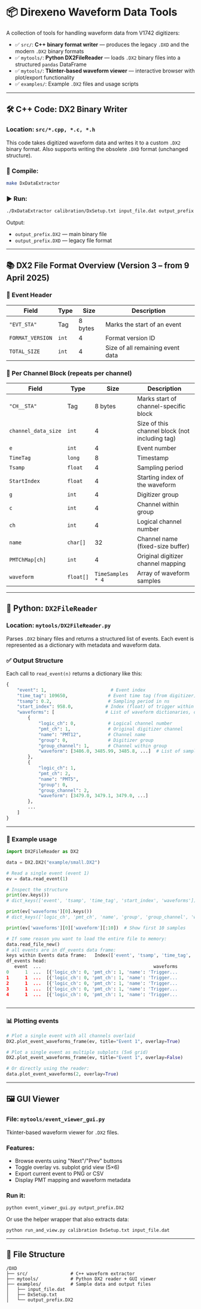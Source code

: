 # 📦 Direxeno Waveform Data Tools

A collection of tools for handling waveform data from V1742 digitizers:

- ✅ `src/`: **C++ binary format writer** — produces the legacy `.DXD` and the modern `.DX2` binary formats  
- ✅ `mytools/`: **Python DX2FileReader** — loads `.DX2` binary files into a structured `pandas` DataFrame  
- ✅ `mytools/`: **Tkinter-based waveform viewer** — interactive browser with plot/export functionality  
- ✅ `examples/`: Example `.DX2` files and usage scripts  

---

## 🛠️ C++ Code: DX2 Binary Writer

### Location: `src/*.cpp, *.c, *.h`

This code takes digitized waveform data and writes it to a custom `.DX2` binary format. Also supports writing the obsolete `.DXD` format (unchanged structure).

### 🔧 Compile:

```bash
make DxDataExtractor
```

### ▶️ Run:

```bash
./DxDataExtractor calibration/DxSetup.txt input_file.dat output_prefix
```

Output:
- `output_prefix.DX2` — main binary file
- `output_prefix.DXD` — legacy file format

---

## 📚 DX2 File Format Overview (Version 3 – from 9 April 2025)

### 🔹 Event Header

| Field            | Type     | Size    | Description                           |
|------------------|----------|---------|---------------------------------------|
| `"EVT_STA"`      | Tag      | 8 bytes | Marks the start of an event           |
| `FORMAT_VERSION` | `int`    | 4       | Format version ID                     |
| `TOTAL_SIZE`     | `int`    | 4       | Size of all remaining event data      |

### 🔸 Per Channel Block (repeats per channel)

| Field              | Type       | Size              | Description                                 |
|--------------------|------------|-------------------|---------------------------------------------|
| `"CH__STA"`        | Tag        | 8 bytes           | Marks start of channel-specific block       |
| `channel_data_size`| `int`      | 4                 | Size of this channel block (not including tag) |
| `e`                | `int`      | 4                 | Event number                                |
| `TimeTag`          | `long`     | 8                 | Timestamp                                   |
| `Tsamp`            | `float`    | 4                 | Sampling period                             |
| `StartIndex`       | `float`    | 4                 | Starting index of the waveform              |
| `g`                | `int`      | 4                 | Digitizer group                             |
| `c`                | `int`      | 4                 | Channel within group                        |
| `ch`               | `int`      | 4                 | Logical channel number                      |
| `name`             | `char[]`   | 32                | Channel name (fixed-size buffer)            |
| `PMTChMap[ch]`     | `int`      | 4                 | Original digitizer channel mapping          |
| `waveform`         | `float[]`  | `TimeSamples * 4` | Array of waveform samples                   |

---

## 🐍 Python: `DX2FileReader`

### Location: `mytools/DX2FileReader.py`

Parses `.DX2` binary files and returns a structured list of events. Each event is represented as a dictionary with metadata and waveform data.

### ✅ Output Structure

Each call to `read_event(n)` returns a dictionary like this:

```python
{
    "event": 1,                        # Event index
    "time_tag": 109650,               # Event time tag (from digitizer)
    "tsamp": 0.2,                     # Sampling period in ns
    "start_index": 958.0,            # Index (float) of trigger within buffer
    "waveforms": [                   # List of waveform dictionaries, one per channel
        {
            "logic_ch": 0,            # Logical channel number
            "pmt_ch": 1,              # Original digitizer channel
            "name": "PMT12",          # Channel name
            "group": 0,               # Digitizer group
            "group_channel": 1,       # Channel within group
            "waveform": [3486.0, 3485.99, 3485.8, ...]  # List of sampled waveform values
        },
        {
            "logic_ch": 1,
            "pmt_ch": 2,
            "name": "PMT5",
            "group": 0,
            "group_channel": 2,
            "waveform": [3479.0, 3479.1, 3479.0, ...]
        },
        ...
    ]
}
```

---

### 🧪 Example usage

```python
import DX2FileReader as DX2

data = DX2.DX2("example/small.DX2")

# Read a single event (event 1)
ev = data.read_event(1)

# Inspect the structure
print(ev.keys())
# dict_keys(['event', 'tsamp', 'time_tag', 'start_index', 'waveforms'])

print(ev['waveforms'][0].keys())
# dict_keys(['logic_ch', 'pmt_ch', 'name', 'group', 'group_channel', 'waveform'])

print(ev['waveforms'][0]['waveform'][:10])  # Show first 10 samples

# If some reason you want to load the entire file to memory:
data.read_file_new() 
# all events are in df_events data frame:
keys within Events data frame:   Index(['event', 'tsamp', 'time_tag', 'start_index', 'waveforms'], dtype='object')
df_events head:
   event  ...                                          waveforms
0      1  ...  [{'logic_ch': 0, 'pmt_ch': 1, 'name': 'Trigger...
1      1  ...  [{'logic_ch': 0, 'pmt_ch': 1, 'name': 'Trigger...
2      1  ...  [{'logic_ch': 0, 'pmt_ch': 1, 'name': 'Trigger...
3      1  ...  [{'logic_ch': 0, 'pmt_ch': 1, 'name': 'Trigger...
4      1  ...  [{'logic_ch': 0, 'pmt_ch': 1, 'name': 'Trigger...



```



---

### 📊 Plotting events

```python
# Plot a single event with all channels overlaid
DX2.plot_event_waveforms_frame(ev, title="Event 1", overlay=True)

# Plot a single event as multiple subplots (5x6 grid)
DX2.plot_event_waveforms_frame(ev, title="Event 1", overlay=False)

# Or directly using the reader:
data.plot_event_waveforms(2, overlay=True)
```

---

## 🖼️ GUI Viewer

### File: `mytools/event_viewer_gui.py`

Tkinter-based waveform viewer for `.DX2` files.

### Features:

- Browse events using "Next"/"Prev" buttons
- Toggle overlay vs. subplot grid view (5×6)
- Export current event to PNG or CSV
- Display PMT mapping and waveform metadata

### Run it:

```bash
python event_viewer_gui.py output_prefix.DX2
```

Or use the helper wrapper that also extracts data:

```bash
python run_and_view.py calibration DxSetup.txt input_file.dat
```

---



## 📁 File Structure

```
/DXD
├── src/                # C++ waveform extractor
├── mytools/            # Python DX2 reader + GUI viewer
├── examples/           # Sample data and output files
│   ├── input_file.dat
│   ├── DxSetup.txt
│   └── output_prefix.DX2
```
